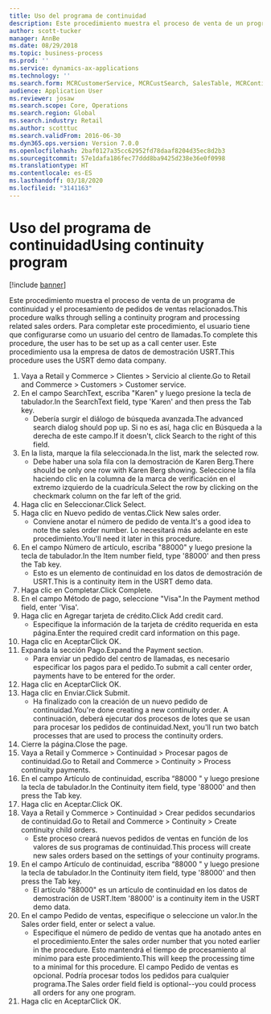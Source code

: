 ```yaml
---
title: Uso del programa de continuidad
description: Este procedimiento muestra el proceso de venta de un programa de continuidad y el procesamiento de pedidos de ventas relacionados.
author: scott-tucker
manager: AnnBe
ms.date: 08/29/2018
ms.topic: business-process
ms.prod: ''
ms.service: dynamics-ax-applications
ms.technology: ''
ms.search.form: MCRCustomerService, MCRCustSearch, SalesTable, MCRContinuityCustInfo, MCRCustPaymLookup, CreditCardTokenization, CreditCardLookup, MCRSalesOrderRecap
audience: Application User
ms.reviewer: josaw
ms.search.scope: Core, Operations
ms.search.region: Global
ms.search.industry: Retail
ms.author: scotttuc
ms.search.validFrom: 2016-06-30
ms.dyn365.ops.version: Version 7.0.0
ms.openlocfilehash: 2baf0127a35cc62952fd78daaf8204d35ec8d2b3
ms.sourcegitcommit: 57e1dafa186fec77ddd8ba9425d238e36e0f0998
ms.translationtype: HT
ms.contentlocale: es-ES
ms.lasthandoff: 03/18/2020
ms.locfileid: "3141163"
---
```

# <a name="using-continuity-program"></a><span data-ttu-id="26a4d-103">Uso del programa de continuidad</span><span class="sxs-lookup"><span data-stu-id="26a4d-103">Using continuity program</span></span>

[!include [banner](../includes/banner.md)]

<span data-ttu-id="26a4d-104">Este procedimiento muestra el proceso de venta de un programa de continuidad y el procesamiento de pedidos de ventas relacionados.</span><span class="sxs-lookup"><span data-stu-id="26a4d-104">This procedure walks through selling a continuity program and processing related sales orders.</span></span> <span data-ttu-id="26a4d-105">Para completar este procedimiento, el usuario tiene que configurarse como un usuario del centro de llamadas.</span><span class="sxs-lookup"><span data-stu-id="26a4d-105">To complete this procedure, the user has to be set up as a call center user.</span></span> <span data-ttu-id="26a4d-106">Este procedimiento usa la empresa de datos de demostración USRT.</span><span class="sxs-lookup"><span data-stu-id="26a4d-106">This procedure uses the USRT demo data company.</span></span>

1. <span data-ttu-id="26a4d-107">Vaya a Retail y Commerce > Clientes > Servicio al cliente.</span><span class="sxs-lookup"><span data-stu-id="26a4d-107">Go to Retail and Commerce > Customers > Customer service.</span></span>
2. <span data-ttu-id="26a4d-108">En el campo SearchText, escriba "Karen" y luego presione la tecla de tabulador.</span><span class="sxs-lookup"><span data-stu-id="26a4d-108">In the SearchText field, type 'Karen' and then press the Tab key.</span></span>
    * <span data-ttu-id="26a4d-109">Debería surgir el diálogo de búsqueda avanzada.</span><span class="sxs-lookup"><span data-stu-id="26a4d-109">The advanced search dialog should pop up.</span></span> <span data-ttu-id="26a4d-110">Si no es así, haga clic en Búsqueda a la derecha de este campo.</span><span class="sxs-lookup"><span data-stu-id="26a4d-110">If it doesn't, click Search to the right of this field.</span></span>  
3. <span data-ttu-id="26a4d-111">En la lista, marque la fila seleccionada.</span><span class="sxs-lookup"><span data-stu-id="26a4d-111">In the list, mark the selected row.</span></span>
    * <span data-ttu-id="26a4d-112">Debe haber una sola fila con la demostración de Karen Berg.</span><span class="sxs-lookup"><span data-stu-id="26a4d-112">There should be only one row with Karen Berg showing.</span></span> <span data-ttu-id="26a4d-113">Seleccione la fila haciendo clic en la columna de la marca de verificación en el extremo izquierdo de la cuadrícula.</span><span class="sxs-lookup"><span data-stu-id="26a4d-113">Select the row by clicking on the checkmark column on the far left of the grid.</span></span>  
4. <span data-ttu-id="26a4d-114">Haga clic en Seleccionar.</span><span class="sxs-lookup"><span data-stu-id="26a4d-114">Click Select.</span></span>
5. <span data-ttu-id="26a4d-115">Haga clic en Nuevo pedido de ventas.</span><span class="sxs-lookup"><span data-stu-id="26a4d-115">Click New sales order.</span></span>
    * <span data-ttu-id="26a4d-116">Conviene anotar el número de pedido de venta.</span><span class="sxs-lookup"><span data-stu-id="26a4d-116">It's a good idea to note the sales order number.</span></span> <span data-ttu-id="26a4d-117">Lo necesitará más adelante en este procedimiento.</span><span class="sxs-lookup"><span data-stu-id="26a4d-117">You'll need it later in this procedure.</span></span>  
6. <span data-ttu-id="26a4d-118">En el campo Número de artículo, escriba "88000" y luego presione la tecla de tabulador.</span><span class="sxs-lookup"><span data-stu-id="26a4d-118">In the Item number field, type '88000' and then press the Tab key.</span></span>
    * <span data-ttu-id="26a4d-119">Esto es un elemento de continuidad en los datos de demostración de USRT.</span><span class="sxs-lookup"><span data-stu-id="26a4d-119">This is a continuity item in the USRT demo data.</span></span>  
7. <span data-ttu-id="26a4d-120">Haga clic en Completar.</span><span class="sxs-lookup"><span data-stu-id="26a4d-120">Click Complete.</span></span>
8. <span data-ttu-id="26a4d-121">En el campo Método de pago, seleccione "Visa".</span><span class="sxs-lookup"><span data-stu-id="26a4d-121">In the Payment method field, enter 'Visa'.</span></span>
9. <span data-ttu-id="26a4d-122">Haga clic en Agregar tarjeta de crédito.</span><span class="sxs-lookup"><span data-stu-id="26a4d-122">Click Add credit card.</span></span>
    * <span data-ttu-id="26a4d-123">Especifique la información de la tarjeta de crédito requerida en esta página.</span><span class="sxs-lookup"><span data-stu-id="26a4d-123">Enter the required credit card information on this page.</span></span>  
10. <span data-ttu-id="26a4d-124">Haga clic en Aceptar</span><span class="sxs-lookup"><span data-stu-id="26a4d-124">Click OK.</span></span>
11. <span data-ttu-id="26a4d-125">Expanda la sección Pago.</span><span class="sxs-lookup"><span data-stu-id="26a4d-125">Expand the Payment section.</span></span>
    * <span data-ttu-id="26a4d-126">Para enviar un pedido del centro de llamadas, es necesario especificar los pagos para el pedido.</span><span class="sxs-lookup"><span data-stu-id="26a4d-126">To submit a call center order, payments have to be entered for the order.</span></span>  
12. <span data-ttu-id="26a4d-127">Haga clic en Aceptar</span><span class="sxs-lookup"><span data-stu-id="26a4d-127">Click OK.</span></span>
13. <span data-ttu-id="26a4d-128">Haga clic en Enviar.</span><span class="sxs-lookup"><span data-stu-id="26a4d-128">Click Submit.</span></span>
    * <span data-ttu-id="26a4d-129">Ha finalizado con la creación de un nuevo pedido de continuidad.</span><span class="sxs-lookup"><span data-stu-id="26a4d-129">You're done creating a new continuity order.</span></span> <span data-ttu-id="26a4d-130">A continuación, deberá ejecutar dos procesos de lotes que se usan para procesar los pedidos de continuidad.</span><span class="sxs-lookup"><span data-stu-id="26a4d-130">Next, you'll run two batch processes that are used to process the continuity orders.</span></span>  
14. <span data-ttu-id="26a4d-131">Cierre la página.</span><span class="sxs-lookup"><span data-stu-id="26a4d-131">Close the page.</span></span>
15. <span data-ttu-id="26a4d-132">Vaya a Retail y Commerce > Continuidad > Procesar pagos de continuidad.</span><span class="sxs-lookup"><span data-stu-id="26a4d-132">Go to Retail and Commerce > Continuity > Process continuity payments.</span></span>
16. <span data-ttu-id="26a4d-133">En el campo Artículo de continuidad, escriba “88000 " y luego presione la tecla de tabulador.</span><span class="sxs-lookup"><span data-stu-id="26a4d-133">In the Continuity item field, type '88000' and then press the Tab key.</span></span>
17. <span data-ttu-id="26a4d-134">Haga clic en Aceptar.</span><span class="sxs-lookup"><span data-stu-id="26a4d-134">Click OK.</span></span>
18. <span data-ttu-id="26a4d-135">Vaya a Retail y Commerce > Continuidad > Crear pedidos secundarios de continuidad.</span><span class="sxs-lookup"><span data-stu-id="26a4d-135">Go to Retail and Commerce > Continuity > Create continuity child orders.</span></span>
    * <span data-ttu-id="26a4d-136">Este proceso creará nuevos pedidos de ventas en función de los valores de sus programas de continuidad.</span><span class="sxs-lookup"><span data-stu-id="26a4d-136">This process will create new sales orders based on the settings of your continuity programs.</span></span>  
19. <span data-ttu-id="26a4d-137">En el campo Artículo de continuidad, escriba “88000 " y luego presione la tecla de tabulador.</span><span class="sxs-lookup"><span data-stu-id="26a4d-137">In the Continuity item field, type '88000' and then press the Tab key.</span></span>
    * <span data-ttu-id="26a4d-138">El artículo "88000" es un artículo de continuidad en los datos de demostración de USRT.</span><span class="sxs-lookup"><span data-stu-id="26a4d-138">Item '88000' is a continuity item in the USRT demo data.</span></span>  
20. <span data-ttu-id="26a4d-139">En el campo Pedido de ventas, especifique o seleccione un valor.</span><span class="sxs-lookup"><span data-stu-id="26a4d-139">In the Sales order field, enter or select a value.</span></span>
    * <span data-ttu-id="26a4d-140">Especifique el número de pedido de ventas que ha anotado antes en el procedimiento.</span><span class="sxs-lookup"><span data-stu-id="26a4d-140">Enter the sales order number that you noted earlier in the procedure.</span></span> <span data-ttu-id="26a4d-141">Esto mantendrá el tiempo de procesamiento al mínimo para este procedimiento.</span><span class="sxs-lookup"><span data-stu-id="26a4d-141">This will keep the processing time to a minimal for this procedure.</span></span> <span data-ttu-id="26a4d-142">El campo Pedido de ventas es opcional. Podría procesar todos los pedidos para cualquier programa.</span><span class="sxs-lookup"><span data-stu-id="26a4d-142">The Sales order field field is optional--you could process all orders for any one program.</span></span>  
21. <span data-ttu-id="26a4d-143">Haga clic en Aceptar</span><span class="sxs-lookup"><span data-stu-id="26a4d-143">Click OK.</span></span>

